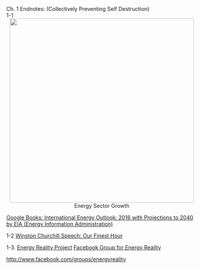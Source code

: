 <div class="chap-title">Ch. 1 Endnotes: (Collectively Preventing Self Destruction)</div>
<div class="my-endnotes">
<a class="anch" name="ch1-1" ></a>
<span class="endnotebold">1-1</span> <center><img src="https://energyrealityproject.com/wp-content/uploads/2018/01/energy-sector-growth.jpg" width="486" /><br />Energy Sector Growth</center>


<a href="https://books.google.ca/books?id=O6qH071W1PYC&pg=PA61&lpg=PA61&dq=coal+use+continues&source=bl&ots=AVbyFEzDfj&sig=LkMqtztuDR9gaRaKPV3ATi3VFHA&hl=en&sa=X&ved=0ahUKEwius_yxyOrYAhVSKqwKHa9NDig4ChDoAQg4MAM">Google Books: International Energy Outlook: 2016 with Projections to 2040 by EIA (Energy Information Administration)</a>

<a class="anch" name="ch1-2" ></a>
<span class="endnotebold">1-2</span> <a href="https://sourcebooks.fordham.edu/mod/1940churchill-finest.html" target="_blank">Winston Churchill Speech: Our Finest Hour</a>

<a class="anch" name="ch1-3" ></a>
<span class="endnotebold">1-3.</span> <a href="https://energyrealityproject.com" target="_blank">Energy Reality Project</a>
<a href="http://www.facebook.com/groups/energyreality">Facebook Group for Energy Reality</a>

http://www.facebook.com/groups/energyreality
</div>
